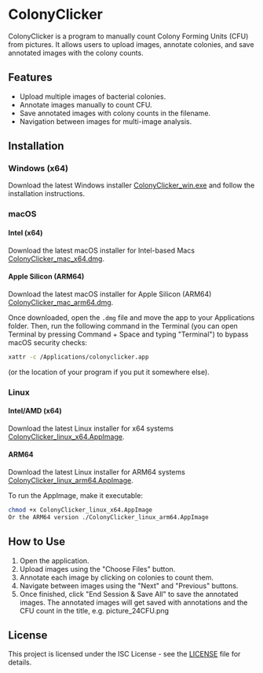 # ColonyClicker

ColonyClicker is a program to manually count Colony Forming Units (CFU) from pictures. It allows users to upload images, annotate colonies, and save annotated images with the colony counts.

## Features

- Upload multiple images of bacterial colonies.
- Annotate images manually to count CFU.
- Save annotated images with colony counts in the filename.
- Navigation between images for multi-image analysis.

## Installation

### Windows (x64)
Download the latest Windows installer [ColonyClicker_win.exe](https://github.com/SynBioExplorer/ColonyClicker/releases/download/v1.0.0/ColonyClicker_win.exe) and follow the installation instructions.

### macOS
#### Intel (x64)
Download the latest macOS installer for Intel-based Macs [ColonyClicker_mac_x64.dmg](https://github.com/SynBioExplorer/ColonyClicker/releases/download/v1.0.0/ColonyClicker_mac_x64.dmg).

#### Apple Silicon (ARM64)
Download the latest macOS installer for Apple Silicon (ARM64) [ColonyClicker_mac_arm64.dmg](https://github.com/SynBioExplorer/ColonyClicker/releases/download/v1.0.0/ColonyClicker_mac_arm64.dmg).

Once downloaded, open the `.dmg` file and move the app to your Applications folder. Then, run the following command in the Terminal (you can open Terminal by pressing Command + Space and typing "Terminal") to bypass macOS security checks:
```bash
xattr -c /Applications/colonyclicker.app
```
(or the location of your program if you put it somewhere else).

### Linux
#### Intel/AMD (x64)
Download the latest Linux installer for x64 systems [ColonyClicker_linux_x64.AppImage](https://github.com/SynBioExplorer/ColonyClicker/releases/download/v1.0.0/ColonyClicker_linux_x64.AppImage).

#### ARM64
Download the latest Linux installer for ARM64 systems [ColonyClicker_linux_arm64.AppImage](https://github.com/SynBioExplorer/ColonyClicker/releases/download/v1.0.0/ColonyClicker_linux_arm64.AppImage).

To run the AppImage, make it executable:
```bash
chmod +x ColonyClicker_linux_x64.AppImage 
Or the ARM64 version ./ColonyClicker_linux_arm64.AppImage
```

## How to Use

1. Open the application.
2. Upload images using the "Choose Files" button.
3. Annotate each image by clicking on colonies to count them.
4. Navigate between images using the "Next" and "Previous" buttons.
5. Once finished, click "End Session & Save All" to save the annotated images.
The annotated images will get saved with annotations and the CFU count in the title, e.g. picture_24CFU.png

## License

This project is licensed under the ISC License - see the [LICENSE](LICENSE) file for details.
